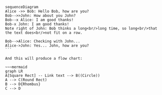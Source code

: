 


~~~mermaid
sequenceDiagram
Alice ->> Bob: Hello Bob, how are you?
Bob-->>John: How about you John?
Bob--x Alice: I am good thanks!
Bob-x John: I am good thanks!
Note right of John: Bob thinks a long<br/>long time, so long<br/>that the text does<br/>not fit on a row.

Bob-->Alice: Checking with John...
Alice->John: Yes... John, how are you?
```

And this will produce a flow chart:

~~~mermaid
graph LR
A[Square Rect] -- Link text --> B((Circle))
A --> C(Round Rect)
B --> D{Rhombus}
C --> D
~~~
<!--stackedit_data:
eyJoaXN0b3J5IjpbLTIwMTI4OTUxNzEsLTMzMjQ1NTM2M119
-->